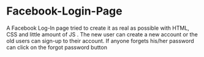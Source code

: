 # Facebook-Login-Page
A Facebook Log-In page tried to  create it as real as possible with HTML,  CSS  and little amount of JS . The new user can create a new account or the old users can sign-up to their account. If anyone forgets his/her password can click on the forgot password button

